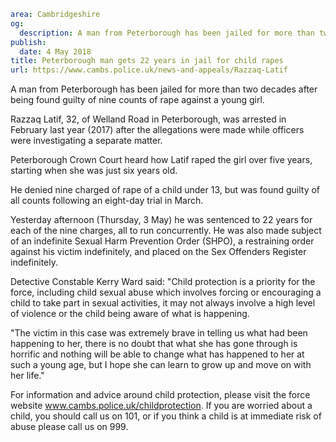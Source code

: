 ```yaml
area: Cambridgeshire
og:
  description: A man from Peterborough has been jailed for more than two decades after being found guilty of nine counts of rape against a young girl.
publish:
  date: 4 May 2018
title: Peterborough man gets 22 years in jail for child rapes
url: https://www.cambs.police.uk/news-and-appeals/Razzaq-Latif
```

A man from Peterborough has been jailed for more than two decades after being found guilty of nine counts of rape against a young girl.

Razzaq Latif, 32, of Welland Road in Peterborough, was arrested in February last year (2017) after the allegations were made while officers were investigating a separate matter.

Peterborough Crown Court heard how Latif raped the girl over five years, starting when she was just six years old.

He denied nine charged of rape of a child under 13, but was found guilty of all counts following an eight-day trial in March.

Yesterday afternoon (Thursday, 3 May) he was sentenced to 22 years for each of the nine charges, all to run concurrently. He was also made subject of an indefinite Sexual Harm Prevention Order (SHPO), a restraining order against his victim indefinitely, and placed on the Sex Offenders Register indefinitely.

Detective Constable Kerry Ward said: "Child protection is a priority for the force, including child sexual abuse which involves forcing or encouraging a child to take part in sexual activities, it may not always involve a high level of violence or the child being aware of what is happening.

"The victim in this case was extremely brave in telling us what had been happening to her, there is no doubt that what she has gone through is horrific and nothing will be able to change what has happened to her at such a young age, but I hope she can learn to grow up and move on with her life."

For information and advice around child protection, please visit the force website www.cambs.police.uk/childprotection. If you are worried about a child, you should call us on 101, or if you think a child is at immediate risk of abuse please call us on 999.
